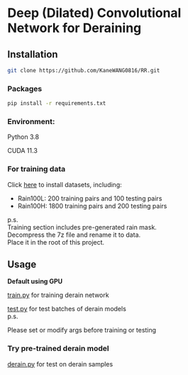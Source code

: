 # Deep (Dilated) Convolutional Network for Deraining

## Installation

```bash
git clone https://github.com/KaneWANG0816/RR.git
```

### Packages
```bash
pip install -r requirements.txt
```
### Environment:

Python 3.8

CUDA 11.3

### For training data

Click [here](https://drive.google.com/file/d/1SPlNb19nmVCwLLdrzJnSrj-oJGGMMsxu/view?usp=sharing) to install datasets, including:
<ul>
  <li>Rain100L: 200 training pairs and 100 testing pairs</li>
  <li>Rain100H: 1800 training pairs and 200 testing pairs</li>
</ul>

p.s. <br>
Training section includes pre-generated rain mask.<br>
Decompress the 7z file and rename it to data.<br>
Place it in the root of this project.
## Usage

<b>Default using GPU</b>

[train.py](train.py) for training derain network

[test.py](test.py) for test batches of derain models<br>
p.s.

Please set or modify args before training or testing

### Try pre-trained derain model

[derain.py](derain.py) for test on derain samples
